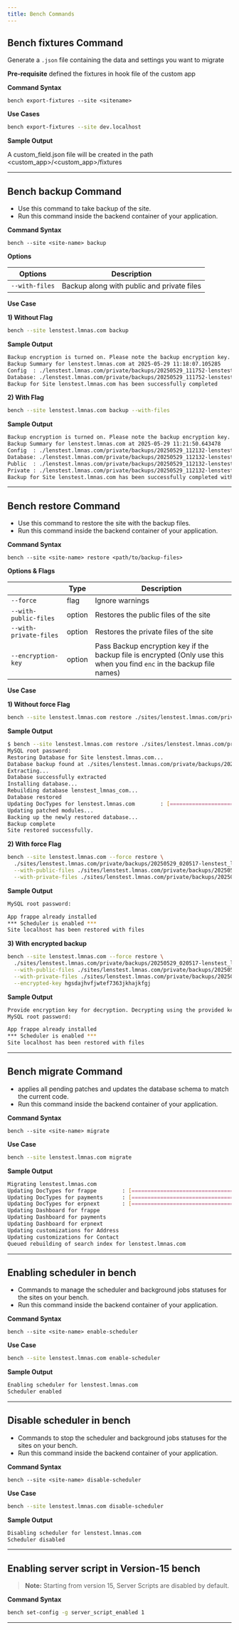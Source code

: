 ```yaml
---
title: Bench Commands
---
```


## Bench fixtures Command
Generate a `.json` file containing the data and settings you want to migrate

**Pre-requisite**
defined the fixtures in hook file of the custom app

**Command Syntax**
```
bench export-fixtures --site <sitename>
```
**Use Cases**
```bash
bench export-fixtures --site dev.localhost
```

**Sample Output**

A custom_field.json file will be created in the path <custom_app>/<custom_app>/fixtures

---
## Bench backup Command
* Use this command to take backup of the site.
* Run this command inside the backend container of your application.

**Command Syntax**
```
bench --site <site-name> backup
```
**Options**

| Options    | Description|
| --------- |------------------- |
| `--with-files`  | Backup along with public and private files |

**Use Case**

**1) Without Flag**
```bash
bench --site lenstest.lmnas.com backup
```
**Sample Output**
```bash
Backup encryption is turned on. Please note the backup encryption key.
Backup Summary for lenstest.lmnas.com at 2025-05-29 11:18:07.105285
Config  : ./lenstest.lmnas.com/private/backups/20250529_111752-lenstest_lmnas_com-site_config_backup-enc.json 282.0B
Database: ./lenstest.lmnas.com/private/backups/20250529_111752-lenstest_lmnas_com-database-enc.sql.gz         40.0MiB
Backup for Site lenstest.lmnas.com has been successfully completed
```

**2) With Flag**
```bash
bench --site lenstest.lmnas.com backup --with-files
```
**Sample Output**
```bash
Backup encryption is turned on. Please note the backup encryption key.
Backup Summary for lenstest.lmnas.com at 2025-05-29 11:21:50.643478
Config  : ./lenstest.lmnas.com/private/backups/20250529_112132-lenstest_lmnas_com-site_config_backup-enc.json 282.0B
Database: ./lenstest.lmnas.com/private/backups/20250529_112132-lenstest_lmnas_com-database-enc.sql.gz         40.0MiB
Public  : ./lenstest.lmnas.com/private/backups/20250529_112132-lenstest_lmnas_com-files-enc.tar               123.1MiB
Private : ./lenstest.lmnas.com/private/backups/20250529_112132-lenstest_lmnas_com-private-files-enc.tar       6.3MiB
Backup for Site lenstest.lmnas.com has been successfully completed with files
```
---
## Bench restore Command
* Use this command to restore the site with the backup files.
* Run this command inside the backend container of your application.

**Command Syntax**
```
bench --site <site-name> restore <path/to/backup-files> 
```
**Options & Flags**

|               | Type               | Description|
| --------------|------------------- |------------------- |
| `--force`     |    flag            | Ignore warnings |
| `--with-public-files`  | option | Restores the public files of the site|
| `--with-private-files`  | option |Restores the private files of the site |
| `--encryption-key`  | option | Pass Backup encryption key if the backup file is encrypted (Only use this when you find `enc` in the backup file names) |

**Use Case**

**1) Without force Flag**
```bash
bench --site lenstest.lmnas.com restore ./sites/lenstest.lmnas.com/private/backups/20250529_020517-lenstest_lmnas_com-database.sql.gz

```
**Sample Output**
```bash
$ bench --site lenstest.lmnas.com restore ./sites/lenstest.lmnas.com/private/backups/20250529_020517-lenstest_lmnas_com-database.sql.gz
MySQL root password:
Restoring Database for Site lenstest.lmnas.com...
Database backup found at ./sites/lenstest.lmnas.com/private/backups/20250529_020517-lenstest_lmnas_com-database.sql.gz
Extracting...
Database successfully extracted
Installing database...
Rebuilding database lenstest_lmnas_com...
Database restored
Updating DocTypes for lenstest.lmnas.com        : [========================================]
Updating patched modules...
Backing up the newly restored database...
Backup complete
Site restored successfully.
```
**2) With force Flag**
```bash
bench --site lenstest.lmnas.com --force restore \
  ./sites/lenstest.lmnas.com/private/backups/20250529_020517-lenstest_lmnas_com-database.sql.gz \
  --with-public-files ./sites/lenstest.lmnas.com/private/backups/20250529_020517-lenstest_lmnas_com-files.tar \
  --with-private-files ./sites/lenstest.lmnas.com/private/backups/20250529_020517-lenstest_lmnas_com-private-files.taz
```
**Sample Output**
```bash
MySQL root password:  

App frappe already installed  
*** Scheduler is enabled ***  
Site localhost has been restored with files
```
**3) With encrypted backup**
```bash
bench --site lenstest.lmnas.com --force restore \
  ./sites/lenstest.lmnas.com/private/backups/20250529_020517-lenstest_lmnas_com-database-enc.sql.gz \
  --with-public-files ./sites/lenstest.lmnas.com/private/backups/20250529_020517-lenstest_lmnas_com-files-enc.tar \
  --with-private-files ./sites/lenstest.lmnas.com/private/backups/20250529_020517-lenstest_lmnas_com-private-files-enc.tar \
  --encrypted-key hgsdajhvfjwtef7363jkhajkfgj
```
**Sample Output**
```bash
Provide encryption key for decryption. Decrypting using the provided key
MySQL root password:  

App frappe already installed  
*** Scheduler is enabled ***  
Site localhost has been restored with files
```
---
## Bench migrate Command
* applies all pending patches and updates the database schema to match the current code.
* Run this command inside the backend container of your application.

**Command Syntax**
```
bench --site <site-name> migrate
```
**Use Case**
```bash
bench --site lenstest.lmnas.com migrate
```
**Sample Output**
```bash
Migrating lenstest.lmnas.com
Updating DocTypes for frappe        : [========================================] 100%
Updating DocTypes for payments      : [========================================] 100%
Updating DocTypes for erpnext       : [========================================] 100%
Updating Dashboard for frappe
Updating Dashboard for payments
Updating Dashboard for erpnext
Updating customizations for Address
Updating customizations for Contact
Queued rebuilding of search index for lenstest.lmnas.com
```
---
## Enabling scheduler in bench
* Commands to manage the scheduler and background jobs statuses for the sites on your bench.
* Run this command inside the backend container of your application.

**Command Syntax**
```
bench --site <site-name> enable-scheduler
```
**Use Case**
```bash
bench --site lenstest.lmnas.com enable-scheduler
```
**Sample Output**
```bash
Enabling scheduler for lenstest.lmnas.com
Scheduler enabled
```
---
## Disable scheduler in bench
* Commands to stop the scheduler and background jobs statuses for the sites on your bench.
* Run this command inside the backend container of your application.

**Command Syntax**
```
bench --site <site-name> disable-scheduler
```
**Use Case**
```bash
bench --site lenstest.lmnas.com disable-scheduler
```
**Sample Output**
```bash
Disabling scheduler for lenstest.lmnas.com
Scheduler disabled
```
---
## Enabling server script in Version-15 bench
> **Note:** Starting from version 15, Server Scripts are disabled by default.

**Command Syntax**
```bash
bench set-config -g server_script_enabled 1
```
---
